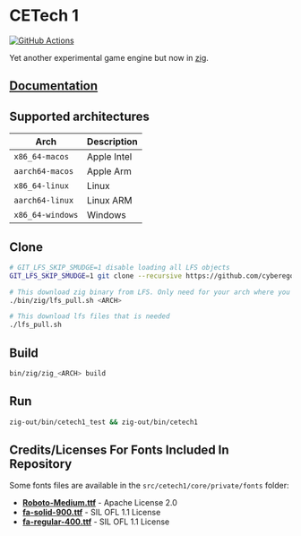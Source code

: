 # CETech 1

[![GitHub Actions](https://github.com/cyberegoorg/cetech1/actions/workflows/ci.yaml/badge.svg)](https://github.com/cyberegoorg/cetech1/actions/workflows/ci.yaml)

Yet another experimental game engine but now in [zig](https://ziglang.org).

## [Documentation](https://cyberegoorg.github.io/cetech1)

## Supported architectures

| Arch                | Description   |
|---------------------|---------------|
| `x86_64-macos`      | Apple Intel   |
| `aarch64-macos`     | Apple Arm     |
| `x86_64-linux`      | Linux         |
| `aarch64-linux`     | Linux ARM     |
| `x86_64-windows`    | Windows       |

## Clone

```sh
# GIT_LFS_SKIP_SMUDGE=1 disable loading all LFS objects
GIT_LFS_SKIP_SMUDGE=1 git clone --recursive https://github.com/cyberegoorg/cetech1.git

# This download zig binary from LFS. Only need for your arch where you develop
./bin/zig/lfs_pull.sh <ARCH>

# This download lfs files that is needed
./lfs_pull.sh
```

## Build

```sh
bin/zig/zig_<ARCH> build
```

## Run

```sh
zig-out/bin/cetech1_test && zig-out/bin/cetech1
```

## Credits/Licenses For Fonts Included In Repository

Some fonts files are available in the `src/cetech1/core/private/fonts` folder:

- **[Roboto-Medium.ttf](https://fonts.google.com/specimen/Roboto)** - Apache License 2.0
- **[fa-solid-900.ttf](https://fontawesome.com)** - SIL OFL 1.1 License
- **[fa-regular-400.ttf](https://fontawesome.com)** - SIL OFL 1.1 License
